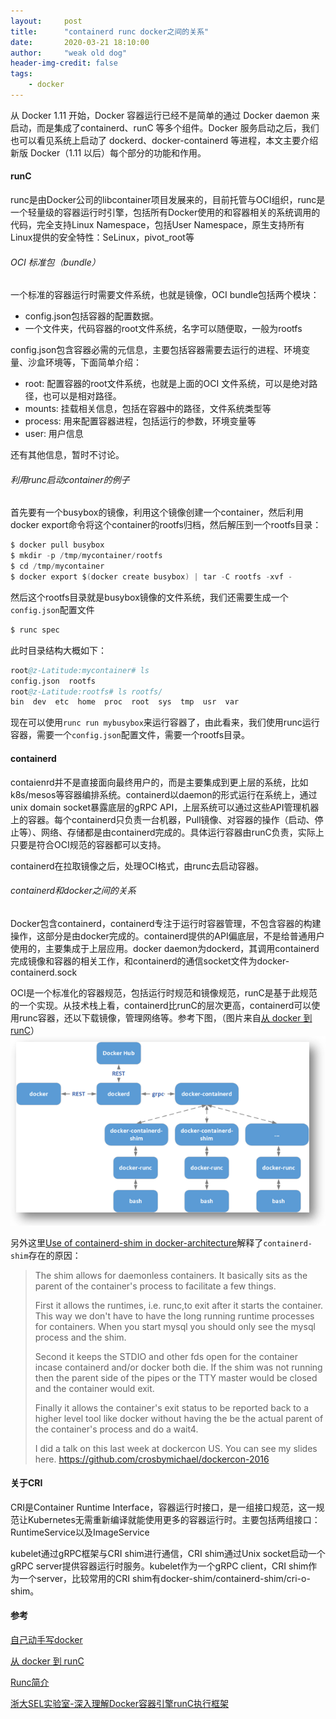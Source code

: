 ```yaml
---
layout:     post
title:      "containerd runc docker之间的关系"
date:       2020-03-21 18:10:00
author:     "weak old dog"
header-img-credit: false
tags:
    - docker
---
```


从 Docker 1.11 开始，Docker 容器运行已经不是简单的通过 Docker daemon 来启动，而是集成了containerd、runC 等多个组件。Docker 服务启动之后，我们也可以看见系统上启动了 dockerd、docker-containerd 等进程，本文主要介绍新版 Docker（1.11 以后）每个部分的功能和作用。

#### runC
runc是由Docker公司的libcontainer项目发展来的，目前托管与OCI组织，runc是一个轻量级的容器运行时引擎，包括所有Docker使用的和容器相关的系统调用的代码，完全支持Linux Namespace，包括User Namespace，原生支持所有Linux提供的安全特性：SeLinux，pivot_root等

###### OCI 标准包（bundle）
一个标准的容器运行时需要文件系统，也就是镜像，OCI bundle包括两个模块：
* config.json包括容器的配置数据。
* 一个文件夹，代码容器的root文件系统，名字可以随便取，一般为rootfs

config.json包含容器必需的元信息，主要包括容器需要去运行的进程、环境变量、沙盒环境等，下面简单介绍：
* root: 配置容器的root文件系统，也就是上面的OCI 文件系统，可以是绝对路径，也可以是相对路径。
* mounts: 挂载相关信息，包括在容器中的路径，文件系统类型等
* process: 用来配置容器进程，包括运行的参数，环境变量等
* user: 用户信息

还有其他信息，暂时不讨论。

###### 利用runc启动container的例子
首先要有一个busybox的镜像，利用这个镜像创建一个container，然后利用docker export命令将这个container的rootfs归档，然后解压到一个rootfs目录：
```s
$ docker pull busybox
$ mkdir -p /tmp/mycontainer/rootfs
$ cd /tmp/mycontainer
$ docker export $(docker create busybox) | tar -C rootfs -xvf -
```
然后这个rootfs目录就是busybox镜像的文件系统，我们还需要生成一个`config.json`配置文件
```s
$ runc spec
```
此时目录结构大概如下：
```s
root@z-Latitude:mycontainer# ls
config.json  rootfs
root@z-Latitude:rootfs# ls rootfs/
bin  dev  etc  home  proc  root  sys  tmp  usr  var
```
现在可以使用`runc run mybusybox`来运行容器了，由此看来，我们使用runc运行容器，需要一个`config.json`配置文件，需要一个rootfs目录。

#### containerd
contaienrd并不是直接面向最终用户的，而是主要集成到更上层的系统，比如k8s/mesos等容器编排系统。containerd以daemon的形式运行在系统上，通过unix domain socket暴露底层的gRPC API，上层系统可以通过这些API管理机器上的容器。每个containerd只负责一台机器，Pull镜像、对容器的操作（启动、停止等）、网络、存储都是由containerd完成的。具体运行容器由runC负责，实际上只要是符合OCI规范的容器都可以支持。

containerd在拉取镜像之后，处理OCI格式，由runc去启动容器。

###### containerd和docker之间的关系
Docker包含containerd，containerd专注于运行时容器管理，不包含容器的构建操作，这部分是由docker完成的。containerd提供的API偏底层，不是给普通用户使用的，主要集成于上层应用。docker daemon为dockerd，其调用containerd完成镜像和容器的相关工作，和containerd的通信socket文件为docker-containerd.sock

OCI是一个标准化的容器规范，包括运行时规范和镜像规范，runC是基于此规范的一个实现。从技术栈上看，containerd比runC的层次更高，containerd可以使用runc容器，还以下载镜像，管理网络等。参考下图，（图片来自[从 docker 到 runC](https://www.cnblogs.com/sparkdev/p/9129334.html)）
![java-javascript](/img/in-post/containerd/2.png)

另外这里[Use of containerd-shim in docker-architecture](https://groups.google.com/forum/#!topic/docker-dev/zaZFlvIx1_k)解释了`containerd-shim`存在的原因：
> The shim allows for daemonless containers.  It basically sits as the parent of the container's process to facilitate a few things. 
>  
> First it allows the runtimes, i.e. runc,to exit after it starts the container.  This way we don't have to have the long running runtime processes for containers.  When you start mysql you should only see the mysql process and the shim.  
>
> Second it keeps the STDIO and other fds open for the container incase containerd and/or docker both die.  If the shim was not running then the parent side of the pipes or the TTY master would be closed and the container would exit.  
> 
> Finally it allows the container's exit status to be reported back to a higher level tool like docker without having the be the actual parent of the container's process and do a wait4.  
> 
> I did a talk on this last week at dockercon US.  You can see my slides here.  https://github.com/crosbymichael/dockercon-2016

#### 关于CRI
CRI是Container Runtime Interface，容器运行时接口，是一组接口规范，这一规范让Kubernetes无需重新编译就能使用更多的容器运行时。主要包括两组接口：RuntimeService以及ImageService

kubelet通过gRPC框架与CRI shim进行通信，CRI shim通过Unix socket启动一个gRPC server提供容器运行时服务。kubelet作为一个gRPC client，CRI shim作为一个server，比较常用的CRI shim有docker-shim/containerd-shim/cri-o-shim。


#### 参考

[自己动手写docker]()

[从 docker 到 runC](https://www.cnblogs.com/sparkdev/p/9129334.html)

[Runc简介](https://www.cnblogs.com/sparkdev/p/9032209.html)

[浙大SEL实验室-深入理解Docker容器引擎runC执行框架](http://www.sel.zju.edu.cn/?p=840)

